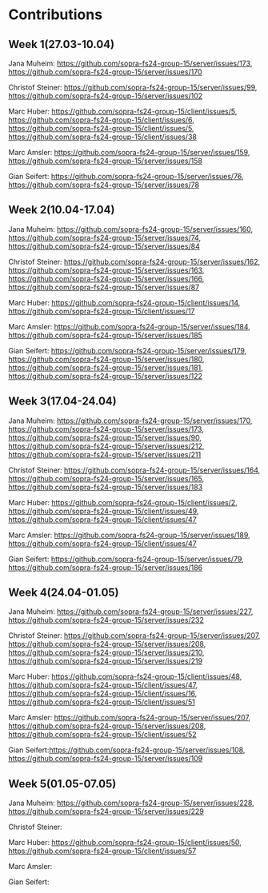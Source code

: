 # Contributions
## Week 1(27.03-10.04)
Jana Muheim: https://github.com/sopra-fs24-group-15/server/issues/173, https://github.com/sopra-fs24-group-15/server/issues/170

Christof Steiner: https://github.com/sopra-fs24-group-15/server/issues/99, https://github.com/sopra-fs24-group-15/server/issues/102

Marc Huber: https://github.com/sopra-fs24-group-15/client/issues/5, https://github.com/sopra-fs24-group-15/client/issues/6, https://github.com/sopra-fs24-group-15/client/issues/5, https://github.com/sopra-fs24-group-15/client/issues/38

Marc Amsler: https://github.com/sopra-fs24-group-15/server/issues/159, https://github.com/sopra-fs24-group-15/server/issues/158

Gian Seifert: https://github.com/sopra-fs24-group-15/server/issues/76, https://github.com/sopra-fs24-group-15/server/issues/78

## Week 2(10.04-17.04)
Jana Muheim: https://github.com/sopra-fs24-group-15/server/issues/160, https://github.com/sopra-fs24-group-15/server/issues/74, https://github.com/sopra-fs24-group-15/server/issues/84

Christof Steiner: https://github.com/sopra-fs24-group-15/server/issues/162, https://github.com/sopra-fs24-group-15/server/issues/163, https://github.com/sopra-fs24-group-15/server/issues/166, https://github.com/sopra-fs24-group-15/server/issues/87

Marc Huber: https://github.com/sopra-fs24-group-15/client/issues/14, https://github.com/sopra-fs24-group-15/client/issues/17

Marc Amsler: https://github.com/sopra-fs24-group-15/server/issues/184, https://github.com/sopra-fs24-group-15/server/issues/185

Gian Seifert: https://github.com/sopra-fs24-group-15/server/issues/179, https://github.com/sopra-fs24-group-15/server/issues/180, https://github.com/sopra-fs24-group-15/server/issues/181, https://github.com/sopra-fs24-group-15/server/issues/122

## Week 3(17.04-24.04)
Jana Muheim: https://github.com/sopra-fs24-group-15/server/issues/170, https://github.com/sopra-fs24-group-15/server/issues/173, https://github.com/sopra-fs24-group-15/server/issues/90, https://github.com/sopra-fs24-group-15/server/issues/212, https://github.com/sopra-fs24-group-15/server/issues/211

Christof Steiner: https://github.com/sopra-fs24-group-15/server/issues/164, https://github.com/sopra-fs24-group-15/server/issues/165, https://github.com/sopra-fs24-group-15/server/issues/183

Marc Huber: https://github.com/sopra-fs24-group-15/client/issues/2, https://github.com/sopra-fs24-group-15/client/issues/49, https://github.com/sopra-fs24-group-15/client/issues/47

Marc Amsler: https://github.com/sopra-fs24-group-15/server/issues/189, https://github.com/sopra-fs24-group-15/client/issues/47

Gian Seifert: https://github.com/sopra-fs24-group-15/server/issues/79, https://github.com/sopra-fs24-group-15/server/issues/186

## Week 4(24.04-01.05)
Jana Muheim: https://github.com/sopra-fs24-group-15/server/issues/227, https://github.com/sopra-fs24-group-15/server/issues/232

Christof Steiner: https://github.com/sopra-fs24-group-15/server/issues/207, https://github.com/sopra-fs24-group-15/server/issues/208, https://github.com/sopra-fs24-group-15/server/issues/210, https://github.com/sopra-fs24-group-15/server/issues/219

Marc Huber: https://github.com/sopra-fs24-group-15/client/issues/48, https://github.com/sopra-fs24-group-15/client/issues/47, https://github.com/sopra-fs24-group-15/client/issues/16, https://github.com/sopra-fs24-group-15/client/issues/51

Marc Amsler: https://github.com/sopra-fs24-group-15/server/issues/207, https://github.com/sopra-fs24-group-15/server/issues/208, https://github.com/sopra-fs24-group-15/client/issues/52

Gian Seifert:https://github.com/sopra-fs24-group-15/server/issues/108, https://github.com/sopra-fs24-group-15/server/issues/109

## Week 5(01.05-07.05)
Jana Muheim: https://github.com/sopra-fs24-group-15/server/issues/228, https://github.com/sopra-fs24-group-15/server/issues/229

Christof Steiner:

Marc Huber: https://github.com/sopra-fs24-group-15/client/issues/50, https://github.com/sopra-fs24-group-15/client/issues/57

Marc Amsler:

Gian Seifert:

